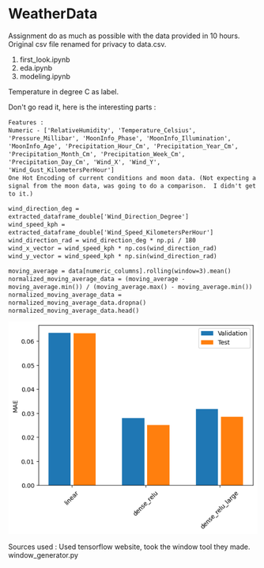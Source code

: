 # WeatherData

Assignment do as much as possible with the data provided in 10 hours.  Original csv file renamed for privacy to data.csv.

1) first_look.ipynb
3) eda.ipynb
4) modeling.ipynb

Temperature in degree C as label.

Don't go read it, here is the interesting parts :


```
Features : 
Numeric - ['RelativeHumidity', 'Temperature_Celsius', 'Pressure_Millibar', 'MoonInfo_Phase', 'MoonInfo_Illumination', 'MoonInfo_Age', 'Precipitation_Hour_Cm', 'Precipitation_Year_Cm', 'Precipitation_Month_Cm', 'Precipitation_Week_Cm', 'Precipitation_Day_Cm', 'Wind_X', 'Wind_Y', 'Wind_Gust_KilometersPerHour'] 
One Hot Encoding of current conditions and moon data. (Not expecting a signal from the moon data, was going to do a comparison.  I didn't get to it.)
```

```
wind_direction_deg = extracted_dataframe_double['Wind_Direction_Degree']
wind_speed_kph = extracted_dataframe_double['Wind_Speed_KilometersPerHour']
wind_direction_rad = wind_direction_deg * np.pi / 180
wind_x_vector = wind_speed_kph * np.cos(wind_direction_rad)
wind_y_vector = wind_speed_kph * np.sin(wind_direction_rad)
```


```
moving_average = data[numeric_columns].rolling(window=3).mean()
normalized_moving_average_data = (moving_average - moving_average.min()) / (moving_average.max() - moving_average.min())
normalized_moving_average_data = normalized_moving_average_data.dropna()
normalized_moving_average_data.head()
```

![plot](./pictures/output.png)

Sources used : 
  Used tensorflow website, took the window tool they made.
  window_generator.py

